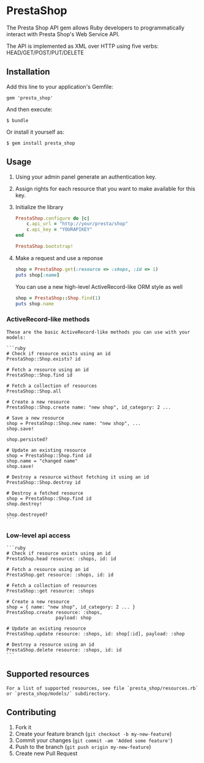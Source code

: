 # PrestaShop

The Presta Shop API gem allows Ruby developers to programmatically interact with Presta Shop's Web Service API.

The API is implemented as XML over HTTP using five verbs: HEAD/GET/POST/PUT/DELETE

## Installation

Add this line to your application's Gemfile:

    gem 'presta_shop'

And then execute:

    $ bundle

Or install it yourself as:

    $ gem install presta_shop

## Usage

1. Using your admin panel generate an authentication key. 
2. Assign rights for each resource that you want to make available for this key.
3. Initialize the library
    
    ```ruby
    PrestaShop.configure do |c|
        c.api_url = "http://your/presta/shop"
        c.api_key = "YOURAPIKEY"
    end

    PrestaShop.bootstrap!
    ```

4. Make a request and use a reponse

    ```ruby
    shop = PrestaShop.get(:resource => :shops, :id => 1)
    puts shop[:name]
    ```

    You can use a new high-level ActiveRecord-like ORM style as well 

    ```ruby
    shop = PrestaShop::Shop.find(1)
    puts shop.name
    ```  
### ActiveRecord-like methods

    These are the basic ActiveRecord-like methods you can use with your models:

    ```ruby
    # Check if resource exists using an id
    PrestaShop::Shop.exists? id

    # Fetch a resource using an id
    PrestaShop::Shop.find id
    
    # Fetch a collection of resources
    PrestaShop::Shop.all
    
    # Create a new resource
    PrestaShop::Shop.create name: "new shop", id_category: 2 ...

    # Save a new resource
    shop = PrestaShop::Shop.new name: "new shop", ...
    shop.save!

    shop.persisted?

    # Update an existing resource
    shop = PrestaShop::Shop.find id
    shop.name = "changed name"
    shop.save!

    # Destroy a resource without fetching it using an id
    PrestaShop::Shop.destroy id

    # Destroy a fetched resource
    shop = PrestaShop::Shop.find id
    shop.destroy!

    shop.destroyed?
    ```
### Low-level api access
    
    ```ruby
    # Check if resource exists using an id
    PrestaShop.head resource: :shops, id: id

    # Fetch a resource using an id
    PrestaShop.get resource: :shops, id: id
    
    # Fetch a collection of resources
    PrestaShop::get resource: :shops
    
    # Create a new resource
    shop = { name: "new shop", id_category: 2 ... }
    PrestaShop.create resource: :shops, 
                      payload: shop 

    # Update an existing resource
    PrestaShop.update resource: :shops, id: shop[:id], payload: :shop

    # Destroy a resource using an id
    PrestaShop.delete resource: :shops, id: id
    ```
## Supported resources

    For a list of supported resources, see file `presta_shop/resources.rb` or `presta_shop/models/` subdirectory.

## Contributing

1. Fork it
2. Create your feature branch (`git checkout -b my-new-feature`)
3. Commit your changes (`git commit -am 'Added some feature'`)
4. Push to the branch (`git push origin my-new-feature`)
5. Create new Pull Request
